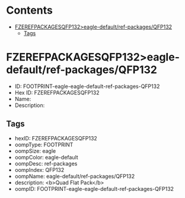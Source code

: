 



Contents
========

* [FZEREFPACKAGESQFP132>eagle-default/ref-packages/QFP132](#fzerefpackagesqfp132eagle-defaultref-packagesqfp132)
	* [Tags](#tags)

# FZEREFPACKAGESQFP132>eagle-default/ref-packages/QFP132

- ID: FOOTPRINT-eagle-eagle-default-ref-packages-QFP132
- Hex ID: FZEREFPACKAGESQFP132
- Name: 
- Description: 

## Tags

- hexID: FZEREFPACKAGESQFP132
- oompType: FOOTPRINT
- oompSize: eagle
- oompColor: eagle-default
- oompDesc: ref-packages
- oompIndex: QFP132
- oompName: eagle-default/ref-packages/QFP132
- description: &lt;b&gt;Quad Flat Pack&lt;/b&gt;
- oompID: FOOTPRINT-eagle-eagle-default-ref-packages-QFP132
